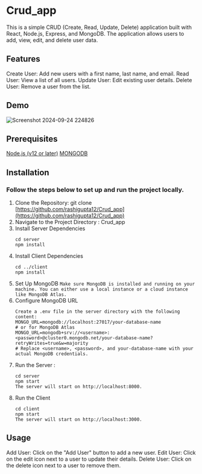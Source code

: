 # Crud_app
 This is a simple CRUD (Create, Read, Update, Delete) application built with React, Node.js, Express, and MongoDB. The application allows users to add, view, edit, and delete user data.

## Features
Create User: Add new users with a first name, last name, and email.
Read User: View a list of all users.
Update User: Edit existing user details.
Delete User: Remove a user from the list.

## Demo
![Screenshot 2024-09-24 224826](https://github.com/user-attachments/assets/d395f6ac-3444-4678-b284-286e5f3b1196)

## Prerequisites
[Node.js (v12 or later)](https://nodejs.org/en)
[MONGODB](https://www.mongodb.com/)

## Installation
### Follow the steps below to set up and run the project locally.

1. Clone the Repository: git clone [https://github.com/rashigupta12/Crud_app](https://github.com/rashigupta12/Crud_app)
2. Navigate to the Project Directory : Crud_app
3. Install Server Dependencies
   ```
   cd server
   npm install
   ```
4. Install Client Dependencies
   ```
   cd ../client
   npm install
   ```
5. Set Up MongoDB
   `Make sure MongoDB is installed and running on your machine. You can either use a local instance or a cloud instance like MongoDB Atlas.`
6. Configure MongoDB URL
   ```
   Create a .env file in the server directory with the following content:
   MONGO_URL=mongodb://localhost:27017/your-database-name
   # or for MongoDB Atlas
   MONGO_URL=mongodb+srv://<username>:<password>@cluster0.mongodb.net/your-database-name?retryWrites=true&w=majority
   # Replace <username>, <password>, and your-database-name with your actual MongoDB credentials.
   ```
7. Run the Server :
   ```
   cd server
   npm start
   The server will start on http://localhost:8000.
   ```
8. Run the Client
   ```
   cd client
   npm start
   The server will start on http://localhost:3000.
   ```
## Usage
Add User: Click on the "Add User" button to add a new user.
Edit User: Click on the edit icon next to a user to update their details.
Delete User: Click on the delete icon next to a user to remove them.
